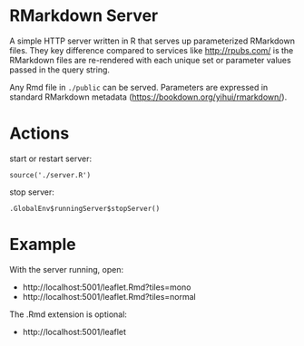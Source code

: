 # RMarkdown Server

A simple HTTP server written in R that serves up parameterized RMarkdown files. They key difference compared to services like http://rpubs.com/ is the RMarkdown files are re-rendered with each unique set or parameter values passed in the query string.

Any Rmd file in `./public` can be served. Parameters are expressed in standard RMarkdown metadata (https://bookdown.org/yihui/rmarkdown/). 

# Actions

start or restart server:
```
source('./server.R')
```

stop server:
```
.GlobalEnv$runningServer$stopServer()
```

# Example

With the server running, open:

* http://localhost:5001/leaflet.Rmd?tiles=mono
* http://localhost:5001/leaflet.Rmd?tiles=normal

The .Rmd extension is optional:

* http://localhost:5001/leaflet
